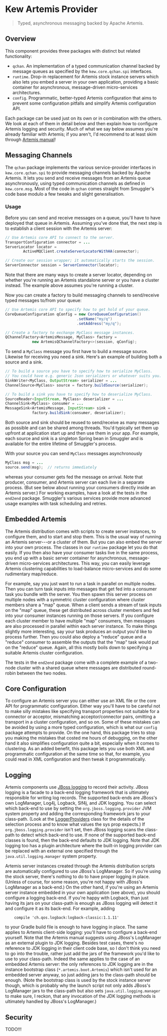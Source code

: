 Kew Artemis Provider
====================
> Typed, asynchronous messaging backed by Apache Artemis.


Overview
--------
This component provides three packages with distinct but related functionality:

* `qchan`. An implementation of a typed communication channel backed by
message queues as specified by the `kew.core.qchan.spi` interfaces.
* `runtime`. Drop-in replacement for Artemis stock instance servers which
also lets you embed a server in your own application, providing a basic
container for asynchronous, message-driven micro-services architectures.
* `config`. Programmatic, better-typed Artemis configuration that aims
to prevent some configuration pitfalls and simplify Artemis configuration
API.

Each package can be used just on its own or in combination with the others.
We look at each of them in detail below and then explain how to configure
Artemis logging and security. Much of what we say below assumes you're
already familiar with Artemis; if you aren't, I'd recommend to at least
skim through [Artemis manual][artemis-man]!


Messaging Channels
------------------
The `qchan` package implements the various service-provider interfaces in
`kew.core.qchan.spi` to provide messaging channels backed by Apache Artemis.
It lets you send and receive messages from an Artemis queue asynchronously,
using typed communication channels as defined in `kew.core.msg`. Most of
the code in `qchan` comes straight from Smuggler's code base modulo a few
tweaks and slight generalisation.

### Usage
Before you can send and receive messages on a queue, you'll have to have
deployed that queue in Artemis. Assuming you've done that, the next step
is to establish a client session with the Artemis server:

```java
// Use Artemis core API to connect to the server.
TransportConfiguration connector = ...
ServerLocator locator =
        ActiveMQClient.createServerLocatorWithHA(connector);

// Create our session wrapper; it automatically starts the session.
ServerConnector session = ServerConnector(locator);
```

Note that there are many ways to create a server locator, depending on
whether you're running an Artemis standalone server or you have a cluster
instead. The example above assumes you're running a cluster.

Now you can create a factory to build messaging channels to send/receive
typed messages to/from your queue:

```java
// Use Artemis core API to specify how to get hold of your queue.
CoreQueueConfiguration qConfig = new CoreQueueConfiguration()
                                .setName("my/q")
                                .setAddress("my/q");

// Create a factory to exchange MyClass message instances.
QChannelFactory<ArtemisMessage, MyClass> factory =
            new ArtemisQChannelFactory<>(session, qConfig);
```

To send a `MyClass` message you first have to build a message source.
Likewise for receiving you need a sink. Here's an example of building
both a source and a sink.

```java
// To build a source you have to specify how to serialize MyClass.
// You could have e.g. generic Json serializers or whatever suits you.
SinkWriter<MyClass, OutputStream> serializer = ...
ChannelSource<MyClass> source = factory.buildSource(serializer);

// To build a sink you have to specify how to deserialize MyClass.
SourceReader<InputStream, MyClass> deserializer = ...
ChannelSink<MyClass> consumer = ...
MessageSink<ArtemisMessage, InputStream> sink =
            factory.buildSink(consumer, deserializer);
```

Both source and sink should be reused to send/receive as many messages as
possible and can be shared among threads. You'd typically set them up
upfront at application start up and then use them in your app. For example,
each source and sink is a singleton Spring bean in Smuggler and is
available for the entire lifetime of Smuggler's process.

With your source you can send `MyClass` messages asynchronously

```java
MyClass msg = ...
source.send(msg);  // returns immediately
```

whereas your consumer gets fed the message on arrival. Note that producer,
consumer, and Artemis server can each live in a separate process. (But see
below about running your consumers directly inside an Artemis server.)
For working examples, have a look at the tests in the `end2end` package.
Smuggler's various services provide more advanced usage examples with
task scheduling and retries.


Embedded Artemis
----------------
The Artemis distribution comes with scripts to create server instances,
to configure them, and to start and stop them. This is the usual way of
running an Artemis server---or a cluster of them. But you can also embed
the server into your own process. The classes in our `runtime` package
let you do that easily. If you then also have your consumer tasks live
in the same process, you end up with a basic server container for asynchronous,
message-driven micro-services architectures. This way, you can easily
leverage Artemis clustering capabilities to load-balance micro-services
and do some rudimentary map/reduce.

For example, say you just want to run a task in parallel on multiple nodes.
Then you can turn task inputs into messages that get fed into a consumer
task you bundle with the server. You then spawn this server process on
multiple nodes with a symmetric cluster configuration where cluster members
share a "map" queue. When a client sends a stream of task inputs on the
"map" queue, these get distributed across cluster members and fed into
your consumer instances running on those servers. If you configure each
cluster member to have multiple "map" consumers, then messages are also
processed in parallel within each server instance. To make things slightly
more interesting, say your task produces an output you'd like to process
further. Then you could also deploy a "reduce" queue and a "reduce" consumer
to assemble the outputs that the "map" task would put on the "reduce" queue.
Again, all this mostly boils down to specifying a suitable Artemis cluster
configuration.

The tests in the `end2end` package come with a complete example of a two-node
cluster with a shared queue where messages are distributed round-robin between
the two nodes.


Core Configuration
------------------
To configure an Artemis server you can either use an XML file or the core
API for programmatic configuration. Either way you'll have to be careful
not to make silly mistakes like specifying transport properties not suitable
for a connector or acceptor, mismatching acceptor/connector pairs, omitting
a transport in a cluster configuration, and so on. Some of these mistakes
can be avoided by using a more typed configuration, which is what our
`config` package attempts to provide. On the one hand, this package tries
to stop you making the mistakes that costed me hours of debugging, on the
other hand it also simplifies configuration quite a bit, especially when
it comes to clustering. As an added benefit, this package lets you use both
XML and programmatic configuration at the same time so that, for example,
you could read in XML configuration and then tweak it programmatically.


Logging
-------
Artemis components use [JBoss logging][jboss-log-docs] to record their
activity. JBoss logging is a facade to a back-end logging framework that
is ultimately responsible for writing log records. The supported back-ends
are JBoss's own LogManager, Log4j, Logback, Slf4j, and JDK logging. You
can select which back-end to use by setting the `org.jboss.logging.provider`
JVM system property and adding the corresponding framework jars to your
class-path. (Look at the [LoggerProviders][jboss-logger-providers] class
for the details of the selection process and to know what values the sys
prop expects.) If `org.jboss.logging.provider` isn't set, then JBoss logging
scans the class-path to detect which back-end to use. If none of the supported
back-end classes is found, then the back-end defaults to JDK logging. Note
that JDK logging too has a plugin architecture where the built-in logging
provider can be replaced with an external one specified through the
`java.util.logging.manager` system property.

Artemis server instances created through the Artemis distribution scripts
are automatically configured to use JBoss's LogManager. So if you're using
the stock server, there's nothing to do to have proper logging in place.
(Unless of course, for some reason, you're not happy with JBoss's LogManager
as a back-end.) On the other hand, if you're using an Artemis server instance
embedded in your own application (see above), you should configure a logging
back-end. If you're happy with Logback, than just having its jars on your
class-path is enough as JBoss logging will detect it and configure it as
its back-end. For example, adding

        compile 'ch.qos.logback:logback-classic:1.1.11'

to your Gradle build file is enough to have logging in place. The same
applies to Artemis client-side logging: you'll have to configure a back-end
yourself. Note that the Artemis manual suggests using JBoss's LogManager as
an external plugin to JDK logging. Besides test cases, there's no reference
to JDK logging in their client code base, so I don't think you need to go
into the trouble, rather just add the jars of the framework you'd like to
use to your class-path. Indeed the same applies to the case of an embedded
Artemis server: the only references to JDK logging are in the instance
bootstrap class (`*.artemis.boot.Artemis`) which isn't used for an embedded
server anyway, so just adding jars to the class-path should be enough.
(Note the bootstrap class is used by the stock instance server though,
which is probably why the launch script not only adds JBoss's LogManager
jars to the class-path but also sets `java.util.logging.manager` to make
sure, I reckon, that any invocation of the JDK logging methods is ultimately
handled by JBoss's LogManager.)


Security
--------
TODO!!!




[artemis-man]: https://activemq.apache.org/artemis/docs/latest/
    "Apache ActiveMQ Artemis User Manual"
[jboss-log-docs]: https://access.redhat.com/documentation/en-us/red_hat_jboss_enterprise_application_platform/7.0/html/development_guide/logging_for_developers
    "JBoss EAP - Logging"
[jboss-logger-providers]: https://github.com/jboss-logging/jboss-logging/blob/master/src/main/java/org/jboss/logging/LoggerProviders.java
    "LoggerProviders class"
[jboss-logmanager]: https://github.com/jboss-logging/jboss-logmanager
    "JBoss LogManager on GitHub"
